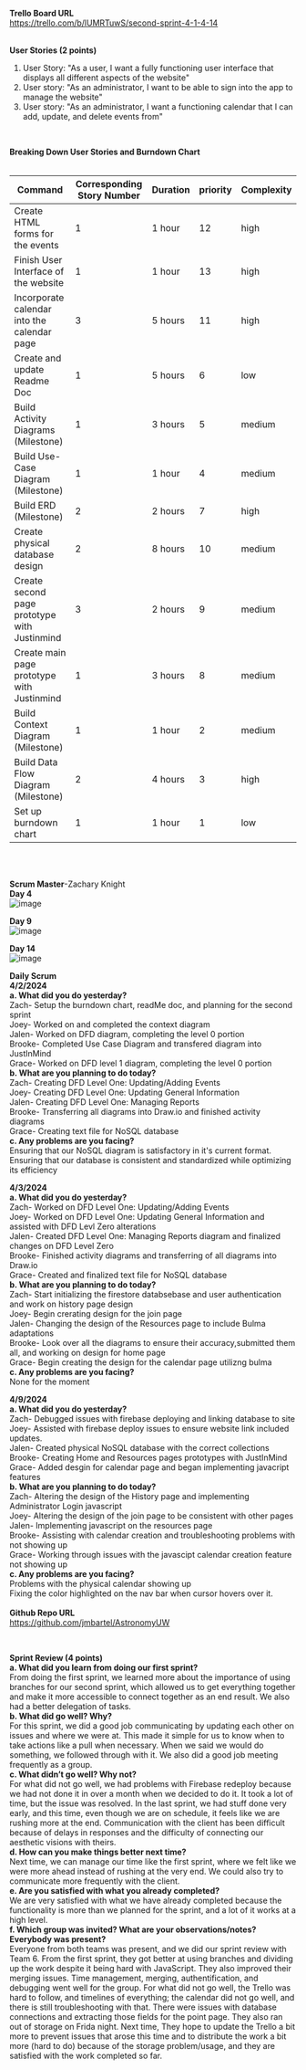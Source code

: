 **Trello Board URL** <br>
https://trello.com/b/lUMRTuwS/second-sprint-4-1-4-14 <br><br>

**User Stories (2 points)** <br>
1. User Story: "As a user, I want a fully functioning user interface that displays all different aspects of the website" <br>
2. User story: "As an administrator, I want to be able to sign into the app to manage the website" <br>
3. User story: "As an administrator, I want a functioning calendar that I can add, update, and delete events from" <br>
<br>

**Breaking Down User Stories and Burndown Chart** <br><br>

| Command | Corresponding Story Number | Duration | priority | Complexity |
| --- | --- | --- | --- | --- |
| Create HTML forms for the events | 1 | 1 hour | 12 | high |
| Finish User Interface of the website | 1 | 1 hour | 13 | high |
| Incorporate calendar into the calendar page | 3 | 5 hours | 11 | high |
| Create and update Readme Doc | 1 | 5 hours | 6 | low |
| Build Activity Diagrams (Milestone) | 1 | 3 hours | 5 | medium |
| Build Use-Case Diagram (Milestone) | 1 | 1 hour | 4 | medium |
| Build ERD (Milestone) | 2 | 2 hours | 7 | high |
| Create physical database design | 2 | 8 hours | 10 | medium |
| Create second page prototype with Justinmind | 3 | 2 hours | 9 | medium |
| Create main page prototype with Justinmind | 1 | 3 hours | 8 | medium |
| Build Context Diagram (Milestone) | 1 | 1 hour | 2 | medium |
| Build Data Flow Diagram (Milestone) | 2 | 4 hours | 3 | high |
| Set up burndown chart | 1 | 1 hour | 1 | low |

<br><br>

**Scrum Master**-Zachary Knight<br>
**Day 4**<br>
![image](https://github.com/jmbartel/AstronomyUW/assets/112573504/2039ff49-d537-4f07-bff4-49dcfdfa945f)

**Day 9**<br>
![image](https://github.com/jmbartel/AstronomyUW/assets/112573504/aa92a9a9-2883-44f1-ae3d-d89d9d441466)

**Day 14**<br>
![image](https://github.com/jmbartel/AstronomyUW/assets/112573504/977e7720-1a8a-4f04-888d-a85346dc0a53)


**Daily Scrum** <br>
**4/2/2024** <br>
**a. What did you do yesterday?** <br>
Zach- Setup the burndown chart, readMe doc, and planning for the second sprint<br>
Joey- Worked on and completed the context diagram<br>
Jalen- Worked on DFD diagram, completing the level 0 portion<br>
Brooke- Completed Use Case Diagram and transfered diagram into JustInMind<br>
Grace- Worked on DFD level 1 diagram, completing the level 0 portion<br>
**b. What are you planning to do today?** <br>
Zach- Creating DFD Level One: Updating/Adding Events<br>
Joey- Creating DFD Level One: Updating General Information<br>
Jalen- Creating DFD Level One: Managing Reports<br>
Brooke- Transferring all diagrams into Draw.io and finished activity diagrams<br>
Grace- Creating text file for NoSQL database<br>
**c. Any problems are you facing?** <br>
Ensuring that our NoSQL diagram is satisfactory in it's current format. <br>
Ensuring that our database is consistent and standardized while optimizing its efficiency <br>

**4/3/2024** <br>
**a. What did you do yesterday?** <br>
Zach- Worked on DFD Level One: Updating/Adding Events<br>
Joey- Worked on DFD Level One: Updating General Information and assisted with DFD Levl Zero alterations<br>
Jalen- Created DFD Level One: Managing Reports diagram and finalized changes on DFD Level Zero<br>
Brooke- Finished activity diagrams and transferring of all diagrams into Draw.io<br>
Grace- Created and finalized text file for NoSQL database<br>
**b. What are you planning to do today?** <br>
Zach- Start initializing the firestore databsebase and user authentication and work on history page design<br>
Joey- Begin crerating design for the join page<br>
Jalen- Changing the design of the Resources page to include Bulma adaptations<br>
Brooke- Look over all the diagrams to ensure their accuracy,submitted them all, and working on design for home page<br>
Grace- Begin creating the design for the calendar page utilizng bulma<br>
**c. Any problems are you facing?** <br>
None for the moment <br>

**4/9/2024** <br>
**a. What did you do yesterday?** <br>
Zach- Debugged issues with firebase deploying and linking database to site<br>
Joey- Assisted with firebase deploy issues to ensure website link included updates.<br>
Jalen- Created physical NoSQL database with the correct collections<br>
Brooke- Creating Home and Resources pages prototypes with JustInMind<br>
Grace- Added desgin for calendar page and began implementing javacript features<br>
**b. What are you planning to do today?** <br>
Zach- Altering the design of the History page and implementing Administrator Login javascript<br>
Joey- Altering the design of the join page to be consistent with other pages<br>
Jalen- Implementing javascript on the resources page<br>
Brooke- Assisting with calendar creation and troubleshooting problems with not showing up<br>
Grace- Working through issues with the javascipt calendar creation feature not showing up<br>
**c. Any problems are you facing?** <br>
Problems with the physical calendar showing up <br>
Fixing the color highlighted on the nav bar when cursor hovers over it. <br><br>
**Github Repo URL**<br>
https://github.com/jmbartel/AstronomyUW


<br>


**Sprint Review (4 points)** <br>
**a. What did you learn from doing our first sprint?** <br>
From doing the first sprint, we learned more about the importance of using branches for our second sprint, which allowed us to get everything together and make it more accessible to connect together as an end result. We also had a better delegation of tasks. <br>
**b. What did go well? Why?** <br>
For this sprint, we did a good job communicating by updating each other on issues and where we were at. This made it simple for us to know when to take actions like a pull when necessary. When we said we would do something, we followed through with it. We also did a good job meeting frequently as a group. <br>
**c. What didn’t go well? Why not?** <br>
For what did not go well, we had problems with Firebase redeploy because we had not done it in over a month when we decided to do it. It took a lot of time, but the issue was resolved. In the last sprint, we had stuff done very early, and this time, even though we are on schedule, it feels like we are rushing more at the end. Communication with the client has been difficult because of delays in responses and the difficulty of connecting our aesthetic visions with theirs. <br>
**d. How can you make things better next time?** <br>
Next time, we can manage our time like the first sprint, where we felt like we were more ahead instead of rushing at the very end. We could also try to communicate more frequently with the client. <br>
**e. Are you satisfied with what you already completed?** <br>
We are very satisfied with what we have already completed because the functionality is more than we planned for the sprint, and a lot of it works at a high level.  <br>
**f. Which group was invited? What are your observations/notes? Everybody was present?** <br>
Everyone from both teams was present, and we did our sprint review with Team 6. From the first sprint, they got better at using branches and dividing up the work despite it being hard with JavaScript. They also improved their merging issues. Time management, merging, authentification, and debugging went well for the group. For what did not go well, the Trello was hard to follow, and timelines of everything; the calendar did not go well, and there is still troubleshooting with that. There were issues with database connections and extracting those fields for the point page. They also ran out of storage on Frida night. Next time, They hope to update the Trello a bit more to prevent issues that arose this time and to distribute the work a bit more (hard to do) because of the storage problem/usage, and they are satisfied with the work completed so far. <br>


